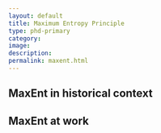```yaml
---
layout: default
title: Maximum Entropy Principle
type: phd-primary
category:
image:
description:
permalink: maxent.html
---
```



## MaxEnt in historical context

## MaxEnt at work

